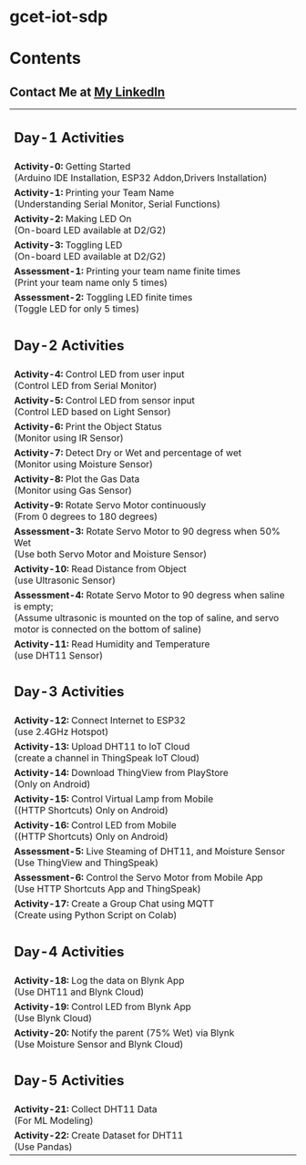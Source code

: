 # gcet-iot-sdp

# Contents
<table>
  <tr><h2>Contact Me at <a href="https://linkedin.com/in/MadhuPIoT">My LinkedIn</a></h2> </tr>
  <tr>
    <td><h2>Day-1 Activities</h2></td>
  </tr>
  <tr>
    <td><b>Activity-0: </b> Getting Started <br/> (Arduino IDE Installation, ESP32 Addon,Drivers Installation)</td>
  </tr>
  <tr>
    <td><b>Activity-1: </b> Printing your Team Name <br/> (Understanding Serial Monitor, Serial Functions)</td>
  </tr>
  <tr>
    <td><b>Activity-2: </b> Making LED On <br/> (On-board LED available at D2/G2)</td>
  </tr>
  <tr>
    <td><b>Activity-3: </b> Toggling LED <br/> (On-board LED available at D2/G2)</td>
  </tr>
  <tr>
    <td><b>Assessment-1: </b> Printing your team name finite times <br/> (Print your team name only 5 times) </td>
  </tr>
  <tr>
    <td><b>Assessment-2: </b> Toggling LED finite times <br/> (Toggle LED for only 5 times) </td>
  </tr>
  <tr>
    <td><h2>Day-2 Activities</h2></td>
  </tr>
  <tr>
    <td><b>Activity-4: </b> Control LED from user input <br/> (Control LED from Serial Monitor)</td>
  </tr>
  <tr>
    <td><b>Activity-5: </b> Control LED from sensor input <br/> (Control LED based on Light Sensor)</td>
  </tr>
  <tr>
    <td><b>Activity-6: </b> Print the Object Status <br/> (Monitor using IR Sensor)</td>
  </tr>
  <tr>
    <td><b>Activity-7: </b> Detect Dry or Wet and percentage of wet <br/> (Monitor using Moisture Sensor)</td>
  </tr>
  <tr>
    <td><b>Activity-8: </b> Plot the Gas Data <br/> (Monitor using Gas Sensor)</td>
  </tr>
  <tr>
    <td><b>Activity-9: </b> Rotate Servo Motor continuously <br/> (From 0 degrees to 180 degrees)</td>
  </tr>
  <tr>
    <td><b>Assessment-3: </b> Rotate Servo Motor to 90 degress when 50% Wet <br/> (Use both Servo Motor and Moisture Sensor) </td>
  </tr>
  <tr>
    <td><b>Activity-10: </b> Read Distance from Object <br/> (use Ultrasonic Sensor)</td>
  </tr>
  <tr>
    <td><b>Assessment-4: </b> Rotate Servo Motor to 90 degress when saline is empty;<br/> (Assume ultrasonic is mounted on the top of saline, and servo motor is connected on the bottom of saline) </td>
  </tr>
  <tr>
    <td><b>Activity-11: </b> Read Humidity and Temperature <br/> (use DHT11 Sensor)</td>
  </tr>
  <tr>
    <td><h2>Day-3 Activities</h2></td>
  </tr>
  <tr>
    <td><b>Activity-12: </b> Connect Internet to ESP32<br/> (use 2.4GHz Hotspot)</td>
  </tr>
  <tr>
    <td><b>Activity-13: </b> Upload DHT11 to IoT Cloud<br/> (create a channel in ThingSpeak IoT Cloud)</td>
  </tr>
  <tr>
    <td><b>Activity-14: </b> Download ThingView from PlayStore <br/> (Only on Android)</td>
  </tr>
  <tr>
    <td><b>Activity-15: </b> Control Virtual Lamp from Mobile <br/> ((HTTP Shortcuts) Only on Android)</td>
  </tr>
  <tr>
    <td><b>Activity-16: </b> Control LED from Mobile <br/> ((HTTP Shortcuts) Only on Android)</td>
  </tr>
  <tr>
    <td><b>Assessment-5: </b> Live Steaming of DHT11, and Moisture Sensor <br/> (Use ThingView and ThingSpeak)</td>
  </tr>
  <tr>
    <td><b>Assessment-6: </b> Control the Servo Motor from Mobile App <br/> (Use HTTP Shortcuts App and ThingSpeak)</td>
  </tr>
  <tr>
    <td><b>Activity-17: </b> Create a Group Chat using MQTT <br/> (Create using Python Script on Colab)</td>
  </tr>
  <tr>
    <td><h2>Day-4 Activities</h2></td>
  </tr>
  <tr>
    <td><b>Activity-18: </b> Log the data on Blynk App<br/> (Use DHT11 and Blynk Cloud)</td>
  </tr>
  <tr>
    <td><b>Activity-19: </b> Control LED from Blynk App<br/> (Use Blynk Cloud)</td>
  </tr>
  <tr>
    <td><b>Activity-20: </b> Notify the parent (75% Wet) via Blynk <br/> (Use Moisture Sensor and Blynk Cloud)</td>
  </tr>
  <tr>
    <td><h2>Day-5 Activities</h2></td>
  </tr>
  <tr>
    <td><b>Activity-21: </b> Collect DHT11 Data <br/> (For ML Modeling)</td>
  </tr>
  <tr>
    <td><b>Activity-22: </b> Create Dataset for DHT11 <br/> (Use Pandas)</td>
  </tr>
</table>
